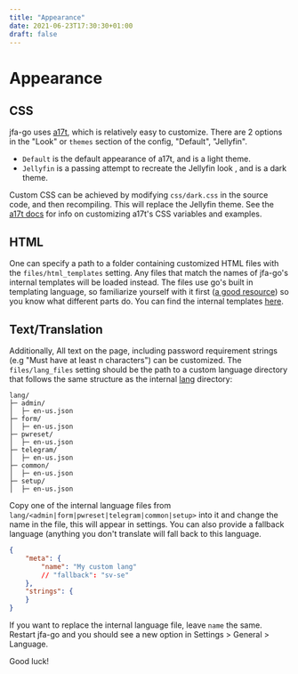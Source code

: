 ```yaml
---
title: "Appearance"
date: 2021-06-23T17:30:30+01:00
draft: false
---
```


# Appearance

## CSS

jfa-go uses [a17t](https://a17t.miles.land), which is relatively easy to customize. There are 2 options in the "Look" or `themes` section of the config, "Default", "Jellyfin".
* `Default` is the default appearance of a17t, and is a light theme.
* `Jellyfin` is a passing attempt to recreate the Jellyfin look , and is a dark theme.

Custom CSS can be achieved by modifying `css/dark.css` in the source code, and then recompiling. This will replace the Jellyfin theme. See the [a17t docs](https://a17t.miles.land/customize/) for info on customizing a17t's CSS variables and examples.

## HTML

One can specify a path to a folder containing customized HTML files with the `files/html_templates` setting. Any files that match the names of jfa-go's internal templates will be loaded instead. The files use go's built in templating language, so familiarize yourself with it first ([a good resource](https://blog.gopheracademy.com/advent-2017/using-go-templates/)) so you know what different parts do. You can find the internal templates [here](https://github.com/hrfee/jfa-go/tree/main/html).

## Text/Translation

Additionally, All text on the page, including password requirement strings (e.g "Must have at least n characters") can be customized. The `files/lang_files` setting should be the path to a custom language directory that follows the same structure as the internal [lang](https://github.com/hrfee/jfa-go/tree/main/lang) directory:
```shell
lang/
├─ admin/
│  ├─ en-us.json
├─ form/
│  ├─ en-us.json
├─ pwreset/
│  ├─ en-us.json
├─ telegram/
│  ├─ en-us.json
├─ common/
│  ├─ en-us.json
├─ setup/
│  ├─ en-us.json
```
Copy one of the internal language files from `lang/<admin|form|pwreset|telegram|common|setup>` into it and change the name in the file, this will appear in settings. You can also provide a fallback language (anything you don't translate will fall back to this language.
```json
{
    "meta": {
        "name": "My custom lang"
        // "fallback": "sv-se"
    },
    "strings": {
    }
}
```

If you want to replace the internal language file, leave `name` the same. Restart jfa-go and you should see a new option in Settings > General > Language.

Good luck!

